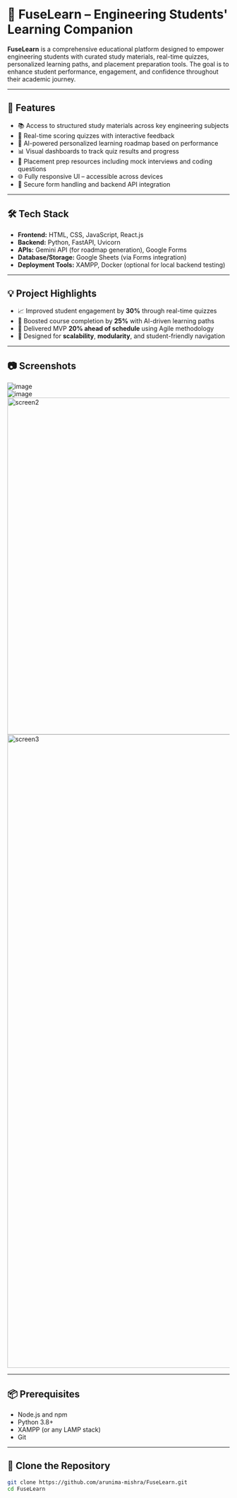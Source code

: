 # 📘 FuseLearn – Engineering Students' Learning Companion

**FuseLearn** is a comprehensive educational platform designed to empower engineering students with curated study materials, real-time quizzes, personalized learning paths, and placement preparation tools. The goal is to enhance student performance, engagement, and confidence throughout their academic journey.

---

## 🚀 Features

- 📚 Access to structured study materials across key engineering subjects  
- 📝 Real-time scoring quizzes with interactive feedback  
- 🤖 AI-powered personalized learning roadmap based on performance  
- 📊 Visual dashboards to track quiz results and progress  
- 🧩 Placement prep resources including mock interviews and coding questions  
- 🌐 Fully responsive UI – accessible across devices  
- 🔐 Secure form handling and backend API integration  

---

## 🛠️ Tech Stack

- **Frontend:** HTML, CSS, JavaScript, React.js  
- **Backend:** Python, FastAPI, Uvicorn  
- **APIs:** Gemini API (for roadmap generation), Google Forms  
- **Database/Storage:** Google Sheets (via Forms integration)  
- **Deployment Tools:** XAMPP, Docker (optional for local backend testing)

---

## 💡 Project Highlights

- 📈 Improved student engagement by **30%** through real-time quizzes  
- 🎯 Boosted course completion by **25%** with AI-driven learning paths  
- 🚀 Delivered MVP **20% ahead of schedule** using Agile methodology  
- 🧩 Designed for **scalability**, **modularity**, and student-friendly navigation  

---

## 📷 Screenshots

![image](https://github.com/user-attachments/assets/8baf5709-db03-4792-9aaf-56dd7aaa5cca)  
![image](https://github.com/user-attachments/assets/42532a92-b644-4734-a1d1-f0da3c1f28f0)  
<img width="762" alt="screen2" src="https://github.com/user-attachments/assets/72c61407-b0a7-4e2e-b815-1b51c2762bbe" />  
<img width="1433" alt="screen3" src="https://github.com/user-attachments/assets/9180fc57-a80e-4c97-b379-a1fbe250de3a" />  

---

## 📦 Prerequisites

- Node.js and npm  
- Python 3.8+  
- XAMPP (or any LAMP stack)  
- Git  

---

## 🧩 Clone the Repository

```bash
git clone https://github.com/arunima-mishra/FuseLearn.git
cd FuseLearn
